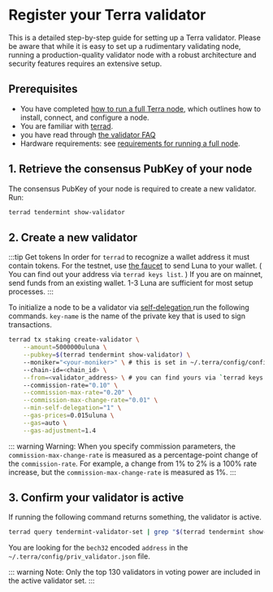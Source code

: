# Register your Terra validator

This is a detailed step-by-step guide for setting up a Terra validator. Please be aware that while it is easy to set up a rudimentary validating node, running a production-quality validator node with a robust architecture and security features requires an extensive setup.


## Prerequisites

- You have completed [how to run a full Terra node](https://docs.terra.money/How-to/Run-a-full-Terra-node/Hardware-requirements.html), which outlines how to install, connect, and configure a node.
- You are familiar with [terrad](../../Reference/terrad/).
- you have read through [the validator FAQ](./faq.md)
- Hardware requirements: see [requirements for running a full node](../Run-a-full-Terra-node/Hardware-requirements.md).

## 1. Retrieve the consensus PubKey of your node

The consensus PubKey of your node is required to create a new validator. Run:

```bash
terrad tendermint show-validator
```

## 2. Create a new validator

:::tip Get tokens
In order for `terrad` to recognize a wallet address it must contain tokens. For the testnet, use [the faucet](https://faucet.terra.money/) to send Luna to your wallet. ( You can find out your address via `terrad keys list`. ) If you are on mainnet, send funds from an existing wallet. 1-3 Luna are sufficient for most setup processes.
:::

To initialize a node to be a validator via [ self-delegation ](../../Concepts/glossary.md#self-delegation) run the following commands. 
`key-name` is the name of the private key that is used to sign transactions.

```bash
terrad tx staking create-validator \
    --amount=5000000uluna \
    --pubkey=$(terrad tendermint show-validator) \ 
    --moniker="<your-moniker>" \ # this is set in ~/.terra/config/config.toml
    --chain-id=<chain_id> \
    --from=<validator_address> \ # you can find yours via `terrad keys list`
    --commission-rate="0.10" \
    --commission-max-rate="0.20" \
    --commission-max-change-rate="0.01" \
    --min-self-delegation="1" \
    --gas-prices=0.015uluna \
    --gas=auto \
    --gas-adjustment=1.4

```






::: warning Warning:
When you specify commission parameters, the `commission-max-change-rate` is measured as a percentage-point change of the `commission-rate`. For example, a change from 1% to 2% is a 100% rate increase, but the `commission-max-change-rate` is measured as 1%.
:::

## 3. Confirm your validator is active

If running the following command returns something, the validator is active.

```bash
terrad query tendermint-validator-set | grep "$(terrad tendermint show-validator)"
```

You are looking for the `bech32` encoded `address` in the `~/.terra/config/priv_validator.json` file.

::: warning Note:
Only the top 130 validators in voting power are included in the active validator set.
:::
